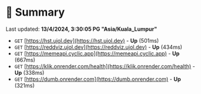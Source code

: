 # 📖 Summary
Last updated: **13/4/2024, 3:30:05 PG "Asia/Kuala_Lumpur"**

- `GET` [https://hst.ujol.dev](https://hst.ujol.dev) - **Up** (501ms)
- `GET` [https://reddviz.ujol.dev](https://reddviz.ujol.dev) - **Up** (434ms)
- `GET` [https://memeapi.cyclic.app](https://memeapi.cyclic.app) - **Up** (667ms)
- `GET` [https://klik.onrender.com/health](https://klik.onrender.com/health) - **Up** (338ms)
- `GET` [https://dumb.onrender.com](https://dumb.onrender.com) - **Up** (321ms)
